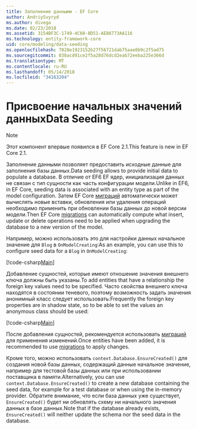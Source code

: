 ```yaml
---
title: Заполнение данными - EF Core
author: AndriySvyryd
ms.author: divega
ms.date: 02/23/2018
ms.assetid: 3154BF3C-1749-4C60-8D51-AE86773AA116
ms.technology: entity-framework-core
uid: core/modeling/data-seeding
ms.openlocfilehash: 7028e1923152b27f56721dab75aae8b9c2f5ad75
ms.sourcegitcommit: 038acd91ce2f5a28d76dcd2eab72eeba225e366d
ms.translationtype: MT
ms.contentlocale: ru-RU
ms.lasthandoff: 05/14/2018
ms.locfileid: "34163204"
---
```

# <a name="data-seeding"></a><span data-ttu-id="2a361-102">Присвоение начальных значений данных</span><span class="sxs-lookup"><span data-stu-id="2a361-102">Data Seeding</span></span>

> [!NOTE]  
> <span data-ttu-id="2a361-103">Этот компонент впервые появился в EF Core 2.1.</span><span class="sxs-lookup"><span data-stu-id="2a361-103">This feature is new in EF Core 2.1.</span></span>

<span data-ttu-id="2a361-104">Заполнение данными позволяет предоставить исходные данные для заполнения базы данных.</span><span class="sxs-lookup"><span data-stu-id="2a361-104">Data seeding allows to provide initial data to populate a database.</span></span> <span data-ttu-id="2a361-105">В отличие от EF6 EF ядер, инициализация данных не связан с тип сущности как часть конфигурации модели.</span><span class="sxs-lookup"><span data-stu-id="2a361-105">Unlike in EF6, in EF Core, seeding data is associated with an entity type as part of the model configuration.</span></span> <span data-ttu-id="2a361-106">Затем EF Core [миграций](xref:core/managing-schemas/migrations/index) автоматически может вычислять новые вставки, обновления или удаления операций необходимо применить при обновлении базы данных до новой версии модели.</span><span class="sxs-lookup"><span data-stu-id="2a361-106">Then EF Core [migrations](xref:core/managing-schemas/migrations/index) can automatically compute what insert, update or delete operations need to be applied when upgrading the database to a new version of the model.</span></span>

<span data-ttu-id="2a361-107">Например, можно использовать это для настройки данных начальное значение для `Blog` в `OnModelCreating`:</span><span class="sxs-lookup"><span data-stu-id="2a361-107">As an example, you can use this to configure seed data for a `Blog` in `OnModelCreating`:</span></span>

[!code-csharp[Main](../../../samples/core/DataSeeding/DataSeedingContext.cs?name=BlogSeed)]

<span data-ttu-id="2a361-108">Добавление сущностей, которые имеют отношение значения внешнего ключа должны быть указаны.</span><span class="sxs-lookup"><span data-stu-id="2a361-108">To add entities that have a relationship the foreign key values need to be specified.</span></span> <span data-ttu-id="2a361-109">Часто свойства внешнего ключа находятся в состоянии теневого, поэтому возможность задать значения анонимный класс следует использовать:</span><span class="sxs-lookup"><span data-stu-id="2a361-109">Frequently the foreign key properties are in shadow state, so to be able to set the values an anonymous class should be used:</span></span>

[!code-csharp[Main](../../../samples/core/DataSeeding/DataSeedingContext.cs?name=PostSeed)]

<span data-ttu-id="2a361-110">После добавления сущностей, рекомендуется использовать [миграций](xref:core/managing-schemas/migrations/index) для применения изменений.</span><span class="sxs-lookup"><span data-stu-id="2a361-110">Once entities have been added, it is recommended to use [migrations](xref:core/managing-schemas/migrations/index) to apply changes.</span></span> 

<span data-ttu-id="2a361-111">Кроме того, можно использовать `context.Database.EnsureCreated()` для создания новой базы данных, содержащий данные начальное значение, например для тестовой базы данных или при использовании поставщика в памяти.</span><span class="sxs-lookup"><span data-stu-id="2a361-111">Alternatively, you can use `context.Database.EnsureCreated()` to create a new database containing the seed data, for example for a test database or when using the in-memory provider.</span></span> <span data-ttu-id="2a361-112">Обратите внимание, что если база данных уже существует, `EnsureCreated()` будет ни обновлять схему ни начального значения данных в базе данных.</span><span class="sxs-lookup"><span data-stu-id="2a361-112">Note that if the database already exists, `EnsureCreated()` will neither update the schema nor the seed data in the database.</span></span>
